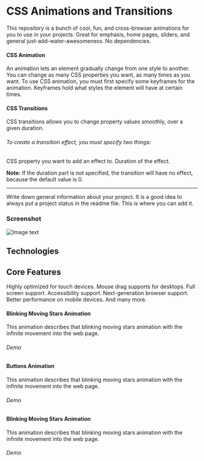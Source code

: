 # CSS Animations and Transitions
This repository is a bunch of cool, fun, and cross-browser animations for you to use in your projects. Great for emphasis, home pages, sliders, and general just-add-water-awesomeness. No dependencies.

#### CSS Animation
An animation lets an element gradually change from one style to another. You can change as many CSS properties you want, as many times as you want. To use CSS animation, you must first specify some keyframes for the animation. Keyframes hold what styles the element will have at certain times.

#### CSS Transitions


CSS transitions allows you to change property values smoothly, over a given duration. 

###### To create a transition effect, you must specify two things:

CSS property you want to add an effect to.
Duration of the effect.

**Note:** If the duration part is not specified, the transition will have no effect, because the default value is 0.

***
Write down general information about your project. It is a good idea to always put a project status in the readme file. This is where you can add it. 
### Screenshot
![Image text](https://www.united-internet.de/fileadmin/user_upload/Brands/Downloads/Logo_IONOS_by.jpg)
## Technologies


## Core Features
Highly optimized for touch devices.
Mouse drag supports for desktops.
Full screen support.
Accessibility support.
Next-generation browser support.
Better performance on mobile devices.
And many more.

#### Blinking Moving Stars Animation
This animation describes that blinking moving stars animation with the infinite movement into the web page.

###### Demo

#### Buttons Animation
This animation describes that blinking moving stars animation with the infinite movement into the web page.

###### Demo

#### Blinking Moving Stars Animation
This animation describes that blinking moving stars animation with the infinite movement into the web page.

###### Demo

